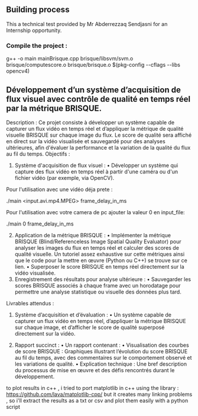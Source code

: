 ## Building process

This a technical test provided by Mr Abderrezzaq Sendjasni for an Internship opportunity.

### Compile the project : 
g++ -o main mainBrisque.cpp brisque/libsvm/svm.o brisque/computescore.o brisque/brisque.o $(pkg-config --cflags --libs opencv4)


## Développement d’un système d’acquisition de flux visuel avec contrôle de qualité en temps réel par la métrique BRISQUE.

Description :
Ce projet consiste à développer un système capable de capturer un flux vidéo en temps réel et
d’appliquer la métrique de qualité visuelle BRISQUE sur chaque image du flux. Le score de qualité
sera affiché en direct sur la vidéo visualisée et sauvegardé pour des analyses ultérieures, afin
d'évaluer la performance et la variation de la qualité du flux au fil du temps.
Objectifs :
1. Système d'acquisition de flux visuel :
• Développer un système qui capture des flux vidéo en temps réel à partir d'une caméra
ou d'un fichier vidéo (par exemple, via OpenCV).

Pour l'utilisation avec une vidéo déja prete : 

./main <input.avi\.mp4\.MPEG> frame_delay_in_ms

Pour l'utilisation avec votre camera de pc ajouter la valeur 0 en input_file: 

./main 0 frame_delay_in_ms


2. Application de la métrique BRISQUE :
• Implémenter la métrique BRISQUE (Blind/Referenceless Image Spatial Quality
Evaluator) pour analyser les images du flux en temps réel et calculer des scores de
qualité visuelle. Un tutoriel assez exhaustive sur cette métriques ainsi que le code
pour la mettre en œuvre (Python ou C++) se trouve sur ce lien.
• Superposer le score BRISQUE en temps réel directement sur la vidéo visualisée.
3. Enregistrement des résultats pour analyse ultérieure :
• Sauvegarder les scores BRISQUE associés à chaque frame avec un horodatage pour
permettre une analyse statistique ou visuelle des données plus tard.

Livrables attendus :
1. Système d’acquisition et d’évaluation :
• Un système capable de capturer un flux vidéo en temps réel, d’appliquer la métrique
BRISQUE sur chaque image, et d’afficher le score de qualité superposé directement
sur la vidéo.

2. Rapport succinct :
• Un rapport contenant :
• Visualisation des courbes de score BRISQUE : Graphiques illustrant
l’évolution du score BRISQUE au fil du temps, avec des commentaires sur le
comportement observé et les variations de qualité.
• Explication technique : Une bref description du processus de mise en œuvre
et des défis rencontrés durant le développement.

to plot results in c++ , i tried to port matplotlib in c++ using the library : https://github.com/lava/matplotlib-cpp/ but it creates many linking problems , so i'll extract the results as a txt or csv and plot them easily with a python script